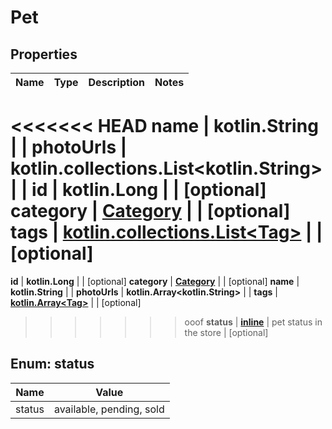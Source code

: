 
# Pet

## Properties
Name | Type | Description | Notes
------------ | ------------- | ------------- | -------------
<<<<<<< HEAD
**name** | **kotlin.String** |  | 
**photoUrls** | **kotlin.collections.List&lt;kotlin.String&gt;** |  | 
**id** | **kotlin.Long** |  |  [optional]
**category** | [**Category**](Category.md) |  |  [optional]
**tags** | [**kotlin.collections.List&lt;Tag&gt;**](Tag.md) |  |  [optional]
=======
**id** | **kotlin.Long** |  |  [optional]
**category** | [**Category**](Category.md) |  |  [optional]
**name** | **kotlin.String** |  | 
**photoUrls** | **kotlin.Array&lt;kotlin.String&gt;** |  | 
**tags** | [**kotlin.Array&lt;Tag&gt;**](Tag.md) |  |  [optional]
>>>>>>> ooof
**status** | [**inline**](#StatusEnum) | pet status in the store |  [optional]


<a name="StatusEnum"></a>
## Enum: status
Name | Value
---- | -----
status | available, pending, sold



